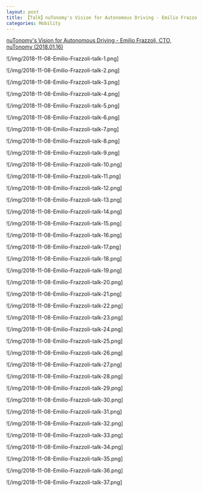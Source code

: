 ```yaml
---
layout: post
title: 【Talk】nuTonomy's Vision for Autonomous Driving - Emilio Frazzoli, CTO, nuTonomy
categories: Mobility
---
```


[nuTonomy's Vision for Autonomous Driving - Emilio Frazzoli, CTO, nuTonomy (2018.01.16)](https://www.youtube.com/watch?v=dWSbItd0HEA&index=15&list=PLrAXtmErZgOeiKm4sgNOknGvNjby9efdf)

![/img/2018-11-08-Emilio-Frazzoli-talk-1.png]

![/img/2018-11-08-Emilio-Frazzoli-talk-2.png]

![/img/2018-11-08-Emilio-Frazzoli-talk-3.png]

![/img/2018-11-08-Emilio-Frazzoli-talk-4.png]

![/img/2018-11-08-Emilio-Frazzoli-talk-5.png]

![/img/2018-11-08-Emilio-Frazzoli-talk-6.png]

![/img/2018-11-08-Emilio-Frazzoli-talk-7.png]

![/img/2018-11-08-Emilio-Frazzoli-talk-8.png]

![/img/2018-11-08-Emilio-Frazzoli-talk-9.png]

![/img/2018-11-08-Emilio-Frazzoli-talk-10.png]

![/img/2018-11-08-Emilio-Frazzoli-talk-11.png]

![/img/2018-11-08-Emilio-Frazzoli-talk-12.png]

![/img/2018-11-08-Emilio-Frazzoli-talk-13.png]

![/img/2018-11-08-Emilio-Frazzoli-talk-14.png]

![/img/2018-11-08-Emilio-Frazzoli-talk-15.png]

![/img/2018-11-08-Emilio-Frazzoli-talk-16.png]

![/img/2018-11-08-Emilio-Frazzoli-talk-17.png]

![/img/2018-11-08-Emilio-Frazzoli-talk-18.png]

![/img/2018-11-08-Emilio-Frazzoli-talk-19.png]

![/img/2018-11-08-Emilio-Frazzoli-talk-20.png]

![/img/2018-11-08-Emilio-Frazzoli-talk-21.png]

![/img/2018-11-08-Emilio-Frazzoli-talk-22.png]

![/img/2018-11-08-Emilio-Frazzoli-talk-23.png]

![/img/2018-11-08-Emilio-Frazzoli-talk-24.png]

![/img/2018-11-08-Emilio-Frazzoli-talk-25.png]

![/img/2018-11-08-Emilio-Frazzoli-talk-26.png]

![/img/2018-11-08-Emilio-Frazzoli-talk-27.png]

![/img/2018-11-08-Emilio-Frazzoli-talk-28.png]

![/img/2018-11-08-Emilio-Frazzoli-talk-29.png]

![/img/2018-11-08-Emilio-Frazzoli-talk-30.png]

![/img/2018-11-08-Emilio-Frazzoli-talk-31.png]

![/img/2018-11-08-Emilio-Frazzoli-talk-32.png]

![/img/2018-11-08-Emilio-Frazzoli-talk-33.png]

![/img/2018-11-08-Emilio-Frazzoli-talk-34.png]

![/img/2018-11-08-Emilio-Frazzoli-talk-35.png]

![/img/2018-11-08-Emilio-Frazzoli-talk-36.png]

![/img/2018-11-08-Emilio-Frazzoli-talk-37.png]
